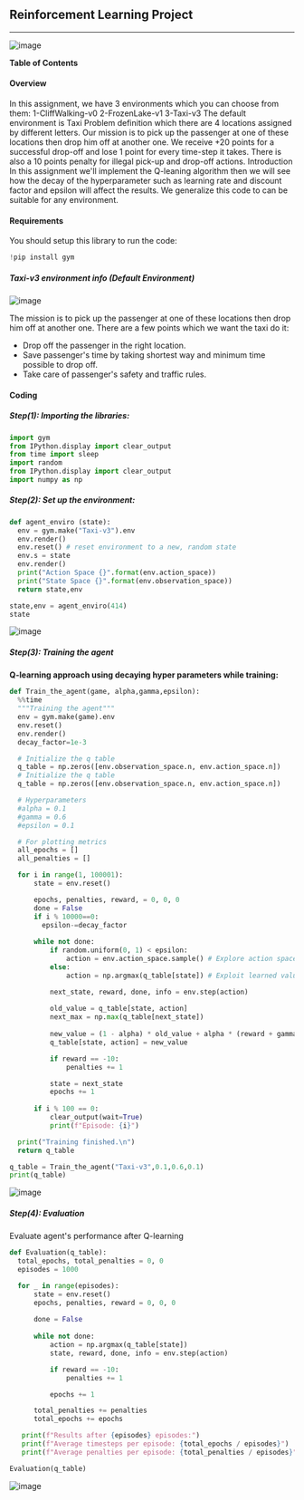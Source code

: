 
## **Reinforcement Learning Project**
***
![image](https://www.learndatasci.com/documents/14/Reinforcement-Learning-Animation.gif)

**Table of Contents**




#### Overview
In this assignment, we have 3 environments which you can choose from them:
    1-CliffWalking-v0
    2-FrozenLake-v1
    3-Taxi-v3
The default environment is Taxi Problem definition which there are 4 locations assigned by different letters.
Our mission is to pick up the passenger at one of these locations then drop him off at another one. We receive +20 points for a successful drop-off and lose 1 point for every time-step it takes. There is also a 10 points penalty for illegal pick-up and drop-off actions. Introduction In this assignment we'll implement the Q-leaning algorithm then we will see how the decay of the hyperparameter such as learning rate and discount factor and epsilon  will affect the results. We generalize this code to can be suitable for any environment.
#### Requirements
You should setup this library to run the code:
```python
!pip install gym
```
##### Taxi-v3 environment info (Default Environment)

![image](https://drive.google.com/uc?export=view&id=1WOvwLRDazOzUfsyEYpB6QZXejppLfRPQ)

The mission is to pick up the passenger at one of these locations then drop him off at another one. There are a few points which we want the taxi do it:
- Drop off the passenger in the right location.
- Save passenger's time by taking shortest way and minimum time possible to drop off.
- Take care of passenger's safety and traffic rules.

#### Coding
##### Step(1): Importing the libraries:
```python
import gym 
from IPython.display import clear_output
from time import sleep
import random
from IPython.display import clear_output
import numpy as np
```
##### Step(2): Set up the environment:
```python
def agent_enviro (state):
  env = gym.make("Taxi-v3").env
  env.render()
  env.reset() # reset environment to a new, random state
  env.s = state
  env.render()
  print("Action Space {}".format(env.action_space))
  print("State Space {}".format(env.observation_space))
  return state,env
```
```python
state,env = agent_enviro(414)
state
```

![image](https://drive.google.com/uc?export=view&id=1rqcW75H1NNK6aa1mZ3dw6wrv9iLVOwTX)

##### Step(3): Training the agent
**Q-learning approach using decaying hyper parameters while training:**
```python
def Train_the_agent(game, alpha,gamma,epsilon):
  %%time
  """Training the agent"""
  env = gym.make(game).env
  env.reset()
  env.render()
  decay_factor=1e-3

  # Initialize the q table
  q_table = np.zeros([env.observation_space.n, env.action_space.n])
  # Initialize the q table
  q_table = np.zeros([env.observation_space.n, env.action_space.n])

  # Hyperparameters
  #alpha = 0.1
  #gamma = 0.6
  #epsilon = 0.1

  # For plotting metrics
  all_epochs = []
  all_penalties = []

  for i in range(1, 100001):
      state = env.reset()

      epochs, penalties, reward, = 0, 0, 0
      done = False
      if i % 10000==0:
        epsilon-=decay_factor
      
      while not done:
          if random.uniform(0, 1) < epsilon:
              action = env.action_space.sample() # Explore action space
          else:
              action = np.argmax(q_table[state]) # Exploit learned values

          next_state, reward, done, info = env.step(action) 
          
          old_value = q_table[state, action]
          next_max = np.max(q_table[next_state])
      
          new_value = (1 - alpha) * old_value + alpha * (reward + gamma * next_max)
          q_table[state, action] = new_value

          if reward == -10:
              penalties += 1

          state = next_state
          epochs += 1
          
      if i % 100 == 0:
          clear_output(wait=True)
          print(f"Episode: {i}")

  print("Training finished.\n")
  return q_table
```
```python
q_table = Train_the_agent("Taxi-v3",0.1,0.6,0.1)
print(q_table)
```

![image](https://drive.google.com/uc?export=view&id=1KLRFy4hg0fcnWx7c4iMA_QlIONQX3j40)

##### Step(4): Evaluation
Evaluate agent's performance after Q-learning
```python
def Evaluation(q_table):
  total_epochs, total_penalties = 0, 0
  episodes = 1000

  for _ in range(episodes):
      state = env.reset()
      epochs, penalties, reward = 0, 0, 0
      
      done = False
      
      while not done:
          action = np.argmax(q_table[state])
          state, reward, done, info = env.step(action)

          if reward == -10:
              penalties += 1

          epochs += 1

      total_penalties += penalties
      total_epochs += epochs

   print(f"Results after {episodes} episodes:")
   print(f"Average timesteps per episode: {total_epochs / episodes}")
   print(f"Average penalties per episode: {total_penalties / episodes}")
```
```python
Evaluation(q_table)
```
![image](https://drive.google.com/uc?export=view&id=1D6BZ_8AEL0R_FtwXiMiVz4XOE9h8EMLR)
